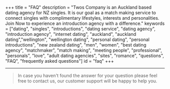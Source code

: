 +++
title = "FAQ"
description = "Twos Company is an Auckland based dating agency for NZ singles.  It is our goal as a match making service to connect singles with complimentary lifestyles, interests and personalities.  Join Now to experience an introduction agency with a difference."
keywords = ["dating", "singles", "introductions", "dating service", "dating agency", "introduction agency", "internet dating", "auckland", "auckland dating","wellington", "wellington dating", "personal dating", "personal introductions", "new zealand dating", "men", "women", "best dating agency", "matchmaker", "match making", "meeting people", "professional", "personals", "love", "adult dating agencies", "sites", "romance", "questions", "FAQ", "frequently asked questions"]
id = "faq"
+++

---

> In case you haven't found the answer for your question please feel free to contact us, our customer support will be happy to help you.
